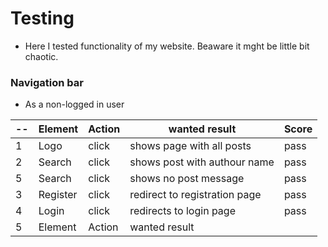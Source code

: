 # Testing

- Here I tested functionality of my website. Beaware it mght be little bit chaotic.

### Navigation bar

- As a non-logged in user


| -- |Element| Action | wanted result | Score |
|  -- |   ---      | ---       |  ----   | ---- |
| 1 |  	 Logo| click | shows page with all posts | pass|
| 2 |    Search| click | shows post with authour name | pass|
| 5 |    Search| click | shows no post message |pass|
| 3 |    Register| click | redirect to registration page | pass|
| 4 |    Login| click | redirects to login page | pass|
| 5 |    Element| Action | wanted result |